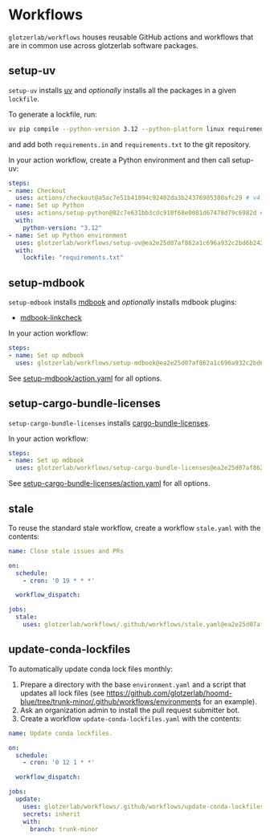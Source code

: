 # Workflows

`glotzerlab/workflows` houses reusable GitHub actions and workflows that are in common
use across glotzerlab software packages.

## setup-uv

`setup-uv` installs [uv] and *optionally* installs all the packages in a given
`lockfile`.

To generate a lockfile, run:
```bash
uv pip compile --python-version 3.12 --python-platform linux requirements.in > requirements.txt
```
and add both `requirements.in` and `requirements.txt` to the git repository.

In your action workflow, create a Python environment and then call setup-uv:
```yaml
steps:
- name: Checkout
  uses: actions/checkout@a5ac7e51b41094c92402da3b24376905380afc29 # v4.1.6
- name: Set up Python
  uses: actions/setup-python@82c7e631bb3cdc910f68e0081d67478d79c6982d # v5.1.0
  with:
    python-version: "3.12"
- name: Set up Python environment
  uses: glotzerlab/workflows/setup-uv@ea2e25d07af862a1c696a932c2bd6b242d142049 # 0.2.0
  with:
    lockfile: "requirements.txt"
```

[uv]: https://github.com/astral-sh/uv

## setup-mdbook

`setup-mdbook` installs [mdbook] and *optionally* installs mdbook plugins:
* [mdbook-linkcheck]

In your action workflow:
```yaml
steps:
- name: Set up mdbook
  uses: glotzerlab/workflows/setup-mdbook@ea2e25d07af862a1c696a932c2bd6b242d142049 # 0.2.0
```

See [setup-mdbook/action.yaml] for all options.

[mdbook]: https://rust-lang.github.io/mdBook/
[mdbook-linkcheck]: https://github.com/Michael-F-Bryan/mdbook-linkcheck
[setup-mdbook/action.yaml]: setup-mdbook/action.yaml

## setup-cargo-bundle-licenses

`setup-cargo-bundle-licenses` installs [cargo-bundle-licenses].

In your action workflow:
```yaml
steps:
- name: Set up mdbook
  uses: glotzerlab/workflows/setup-cargo-bundle-licenses@ea2e25d07af862a1c696a932c2bd6b242d142049 # 0.2.0
```

See [setup-cargo-bundle-licenses/action.yaml] for all options.

[cargo-bundle-licenses]: https://github.com/sstadick/cargo-bundle-licenses
[setup-cargo-bundle-licenses/action.yaml]: setup-cargo-bundle-licenses/action.yaml

## stale

To reuse the standard stale workflow, create a workflow `stale.yaml` with the
contents:
```yaml
name: Close stale issues and PRs

on:
  schedule:
    - cron: '0 19 * * *'

  workflow_dispatch:

jobs:
  stale:
    uses: glotzerlab/workflows/.github/workflows/stale.yaml@ea2e25d07af862a1c696a932c2bd6b242d142049 # 0.2.0
```

## update-conda-lockfiles

To automatically update conda lock files monthly:
1. Prepare a directory with the base `environment.yaml` and a script that updates all
  lock files (see https://github.com/glotzerlab/hoomd-blue/tree/trunk-minor/.github/workflows/environments
  for an example).
2. Ask an organization admin to install the pull request submitter bot.
3. Create a workflow `update-conda-lockfiles.yaml` with the contents:

  ```yaml
  name: Update conda lockfiles.

  on:
    schedule:
      - cron: '0 12 1 * *'

    workflow_dispatch:

  jobs:
    update:
      uses: glotzerlab/workflows/.github/workflows/update-conda-lockfiles.yaml@ea2e25d07af862a1c696a932c2bd6b242d142049 # 0.2.0
      secrets: inherit
      with:
        branch: trunk-minor
  ```

